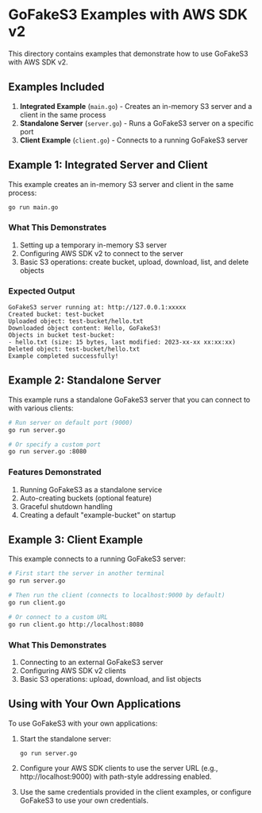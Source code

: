 # GoFakeS3 Examples with AWS SDK v2

This directory contains examples that demonstrate how to use GoFakeS3 with AWS SDK v2.

## Examples Included

1. **Integrated Example** (`main.go`) - Creates an in-memory S3 server and a client in the same process
2. **Standalone Server** (`server.go`) - Runs a GoFakeS3 server on a specific port
3. **Client Example** (`client.go`) - Connects to a running GoFakeS3 server

## Example 1: Integrated Server and Client

This example creates an in-memory S3 server and client in the same process:

```sh
go run main.go
```

### What This Demonstrates

1. Setting up a temporary in-memory S3 server
2. Configuring AWS SDK v2 to connect to the server
3. Basic S3 operations: create bucket, upload, download, list, and delete objects

### Expected Output

```
GoFakeS3 server running at: http://127.0.0.1:xxxxx
Created bucket: test-bucket
Uploaded object: test-bucket/hello.txt
Downloaded object content: Hello, GoFakeS3!
Objects in bucket test-bucket:
- hello.txt (size: 15 bytes, last modified: 2023-xx-xx xx:xx:xx)
Deleted object: test-bucket/hello.txt
Example completed successfully!
```

## Example 2: Standalone Server

This example runs a standalone GoFakeS3 server that you can connect to with various clients:

```sh
# Run server on default port (9000)
go run server.go

# Or specify a custom port
go run server.go :8080
```

### Features Demonstrated

1. Running GoFakeS3 as a standalone service
2. Auto-creating buckets (optional feature)
3. Graceful shutdown handling
4. Creating a default "example-bucket" on startup

## Example 3: Client Example

This example connects to a running GoFakeS3 server:

```sh
# First start the server in another terminal
go run server.go

# Then run the client (connects to localhost:9000 by default)
go run client.go

# Or connect to a custom URL
go run client.go http://localhost:8080
```

### What This Demonstrates

1. Connecting to an external GoFakeS3 server
2. Configuring AWS SDK v2 clients
3. Basic S3 operations: upload, download, and list objects

## Using with Your Own Applications

To use GoFakeS3 with your own applications:

1. Start the standalone server:
   ```
   go run server.go
   ```

2. Configure your AWS SDK clients to use the server URL (e.g., http://localhost:9000)
   with path-style addressing enabled.

3. Use the same credentials provided in the client examples, or configure GoFakeS3
   to use your own credentials.